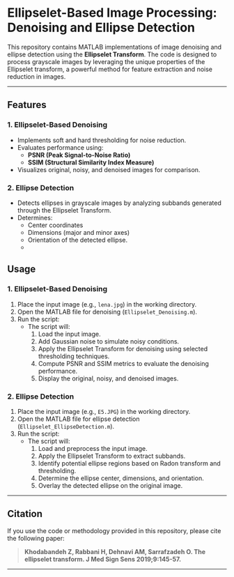 
# Ellipselet-Based Image Processing: Denoising and Ellipse Detection

This repository contains MATLAB implementations of image denoising and ellipse detection using the **Ellipselet Transform**. The code is designed to process grayscale images by leveraging the unique properties of the Ellipselet transform, a powerful method for feature extraction and noise reduction in images.

---

## Features

### 1. **Ellipselet-Based Denoising**
- Implements soft and hard thresholding for noise reduction.
- Evaluates performance using:
  - **PSNR (Peak Signal-to-Noise Ratio)**
  - **SSIM (Structural Similarity Index Measure)**
- Visualizes original, noisy, and denoised images for comparison.

### 2. **Ellipse Detection**
- Detects ellipses in grayscale images by analyzing subbands generated through the Ellipselet Transform.
- Determines:
  - Center coordinates
  - Dimensions (major and minor axes)
  - Orientation of the detected ellipse.
  - 
## Usage

### 1. **Ellipselet-Based Denoising**
1. Place the input image (e.g., `lena.jpg`) in the working directory.
2. Open the MATLAB file for denoising (`Ellipselet_Denoising.m`).
3. Run the script:
   - The script will:
     1. Load the input image.
     2. Add Gaussian noise to simulate noisy conditions.
     3. Apply the Ellipselet Transform for denoising using selected thresholding techniques.
     4. Compute PSNR and SSIM metrics to evaluate the denoising performance.
     5. Display the original, noisy, and denoised images.

### 2. **Ellipse Detection**
1. Place the input image (e.g., `E5.JPG`) in the working directory.
2. Open the MATLAB file for ellipse detection (`Ellipselet_EllipseDetection.m`).
3. Run the script:
   - The script will:
     1. Load and preprocess the input image.
     2. Apply the Ellipselet Transform to extract subbands.
     3. Identify potential ellipse regions based on Radon transform and thresholding.
     4. Determine the ellipse center, dimensions, and orientation.
     5. Overlay the detected ellipse on the original image.

---

## Citation

If you use the code or methodology provided in this repository, please cite the following paper:

> **Khodabandeh Z, Rabbani H, Dehnavi AM, Sarrafzadeh O. The ellipselet transform. J Med Sign Sens 2019;9:145-57.**

---
